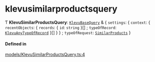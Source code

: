 # klevusimilarproductsquery
      
Ƭ **KlevuSimilarProductsQuery**: [`KlevuBaseQuery`](klevubasequery.md) & { `settings`: { `context`: { `recentObjects`: { `records`: { `id`: `string`  }[] ; `typeOfRecord`: [`KlevuAnyTypeOfRecord`](klevuanytypeofrecord.md)  }[]  }  } ; `typeOfRequest`: [`SimilarProducts`](enums/KlevuTypeOfRequest.md#similarproducts)  }

#### Defined in

[models/KlevuSimilarProductsQuery.ts:4](https://github.com/klevultd/frontend-sdk/blob/1b37b18/packages/klevu-core/src/models/KlevuSimilarProductsQuery.ts#L4)

